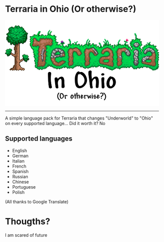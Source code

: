 # Terraria in Ohio (Or otherwise?)

![Logo](TerrariaInOhioLogo.png?raw=true "Title")

---

A simple language pack for Terraria that changes "Underworld" to "Ohio" on every supported language... Did it worth it? No


## Supported languages
- English
- German
- Italian
- French
- Spanish
- Russian
- Chinese
- Portuguese
- Polish

(All thanks to Google Translate)


# Thougths?

I am scared of future
